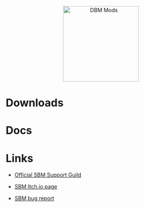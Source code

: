 <p align="center">
  <a title="DBM Mods" href="https://discord.gg/djcvWRpgHm" target="_blank">
    <img src="https://cdn.discordapp.com/attachments/1115087811855515699/1139404854524125254/R7eAAvj.png" width="200" alt="DBM Mods" />
  </a>
</p>

# Downloads

# Docs

# Links
- [Official SBM Support Guild](https://discord.gg/2Ss44CZdvv)

- [SBM Itch.io page](https://ratwashere.itch.io/studio-bot-maker)

- [SBM bug report](https://github.com/RatWasHere/Studio-Bot-Maker/issues/new?assignees=RatWasHere&labels=&projects=&template=bug-report.md&title=Bug%21)
